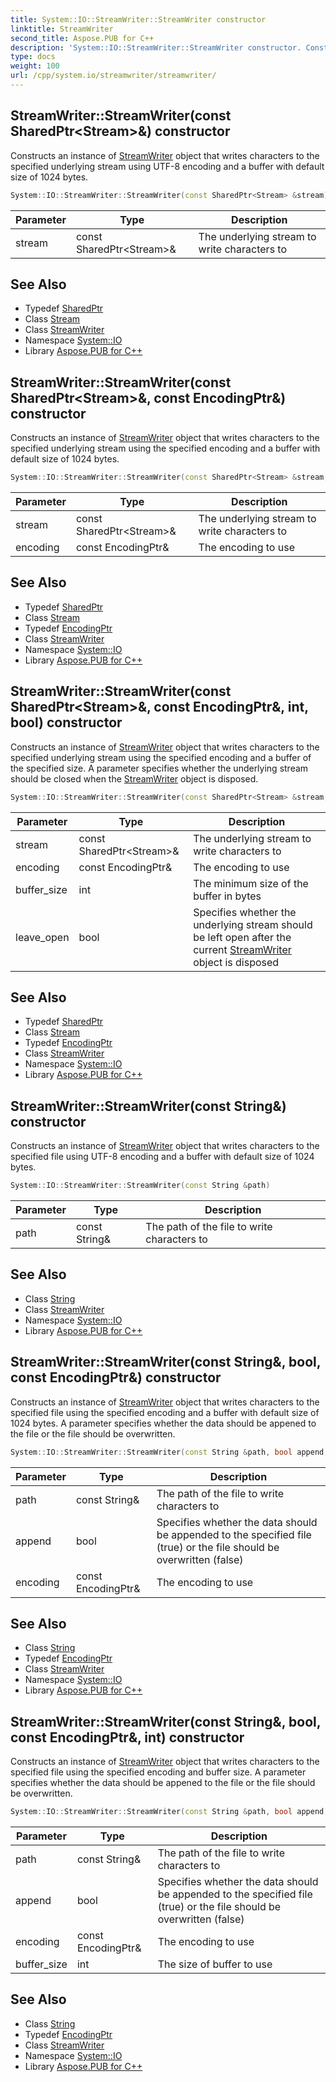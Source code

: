 ```yaml
---
title: System::IO::StreamWriter::StreamWriter constructor
linktitle: StreamWriter
second_title: Aspose.PUB for C++
description: 'System::IO::StreamWriter::StreamWriter constructor. Constructs an instance of StreamWriter object that writes characters to the specified underlying stream using UTF-8 encoding and a buffer with default size of 1024 bytes in C++.'
type: docs
weight: 100
url: /cpp/system.io/streamwriter/streamwriter/
---
```

## StreamWriter::StreamWriter(const SharedPtr\<Stream\>\&) constructor


Constructs an instance of [StreamWriter](../) object that writes characters to the specified underlying stream using UTF-8 encoding and a buffer with default size of 1024 bytes.

```cpp
System::IO::StreamWriter::StreamWriter(const SharedPtr<Stream> &stream)
```


| Parameter | Type | Description |
| --- | --- | --- |
| stream | const SharedPtr\<Stream\>\& | The underlying stream to write characters to |

## See Also

* Typedef [SharedPtr](../../../system/sharedptr/)
* Class [Stream](../../stream/)
* Class [StreamWriter](../)
* Namespace [System::IO](../../)
* Library [Aspose.PUB for C++](../../../)
## StreamWriter::StreamWriter(const SharedPtr\<Stream\>\&, const EncodingPtr\&) constructor


Constructs an instance of [StreamWriter](../) object that writes characters to the specified underlying stream using the specified encoding and a buffer with default size of 1024 bytes.

```cpp
System::IO::StreamWriter::StreamWriter(const SharedPtr<Stream> &stream, const EncodingPtr &encoding)
```


| Parameter | Type | Description |
| --- | --- | --- |
| stream | const SharedPtr\<Stream\>\& | The underlying stream to write characters to |
| encoding | const EncodingPtr\& | The encoding to use |

## See Also

* Typedef [SharedPtr](../../../system/sharedptr/)
* Class [Stream](../../stream/)
* Typedef [EncodingPtr](../../../system/encodingptr/)
* Class [StreamWriter](../)
* Namespace [System::IO](../../)
* Library [Aspose.PUB for C++](../../../)
## StreamWriter::StreamWriter(const SharedPtr\<Stream\>\&, const EncodingPtr\&, int, bool) constructor


Constructs an instance of [StreamWriter](../) object that writes characters to the specified underlying stream using the specified encoding and a buffer of the specified size. A parameter specifies whether the underlying stream should be closed when the [StreamWriter](../) object is disposed.

```cpp
System::IO::StreamWriter::StreamWriter(const SharedPtr<Stream> &stream, const EncodingPtr &encoding, int buffer_size, bool leave_open=false)
```


| Parameter | Type | Description |
| --- | --- | --- |
| stream | const SharedPtr\<Stream\>\& | The underlying stream to write characters to |
| encoding | const EncodingPtr\& | The encoding to use |
| buffer_size | int | The minimum size of the buffer in bytes |
| leave_open | bool | Specifies whether the underlying stream should be left open after the current [StreamWriter](../) object is disposed |

## See Also

* Typedef [SharedPtr](../../../system/sharedptr/)
* Class [Stream](../../stream/)
* Typedef [EncodingPtr](../../../system/encodingptr/)
* Class [StreamWriter](../)
* Namespace [System::IO](../../)
* Library [Aspose.PUB for C++](../../../)
## StreamWriter::StreamWriter(const String\&) constructor


Constructs an instance of [StreamWriter](../) object that writes characters to the specified file using UTF-8 encoding and a buffer with default size of 1024 bytes.

```cpp
System::IO::StreamWriter::StreamWriter(const String &path)
```


| Parameter | Type | Description |
| --- | --- | --- |
| path | const String\& | The path of the file to write characters to |

## See Also

* Class [String](../../../system/string/)
* Class [StreamWriter](../)
* Namespace [System::IO](../../)
* Library [Aspose.PUB for C++](../../../)
## StreamWriter::StreamWriter(const String\&, bool, const EncodingPtr\&) constructor


Constructs an instance of [StreamWriter](../) object that writes characters to the specified file using the specified encoding and a buffer with default size of 1024 bytes. A parameter specifies whether the data should be appened to the file or the file should be overwritten.

```cpp
System::IO::StreamWriter::StreamWriter(const String &path, bool append, const EncodingPtr &encoding=System::Text::Encoding::get_UTF8Unmarked())
```


| Parameter | Type | Description |
| --- | --- | --- |
| path | const String\& | The path of the file to write characters to |
| append | bool | Specifies whether the data should be appended to the specified file (true) or the file should be overwritten (false) |
| encoding | const EncodingPtr\& | The encoding to use |

## See Also

* Class [String](../../../system/string/)
* Typedef [EncodingPtr](../../../system/encodingptr/)
* Class [StreamWriter](../)
* Namespace [System::IO](../../)
* Library [Aspose.PUB for C++](../../../)
## StreamWriter::StreamWriter(const String\&, bool, const EncodingPtr\&, int) constructor


Constructs an instance of [StreamWriter](../) object that writes characters to the specified file using the specified encoding and buffer size. A parameter specifies whether the data should be appened to the file or the file should be overwritten.

```cpp
System::IO::StreamWriter::StreamWriter(const String &path, bool append, const EncodingPtr &encoding, int buffer_size)
```


| Parameter | Type | Description |
| --- | --- | --- |
| path | const String\& | The path of the file to write characters to |
| append | bool | Specifies whether the data should be appended to the specified file (true) or the file should be overwritten (false) |
| encoding | const EncodingPtr\& | The encoding to use |
| buffer_size | int | The size of buffer to use |

## See Also

* Class [String](../../../system/string/)
* Typedef [EncodingPtr](../../../system/encodingptr/)
* Class [StreamWriter](../)
* Namespace [System::IO](../../)
* Library [Aspose.PUB for C++](../../../)
